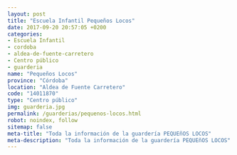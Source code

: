 ```yaml
---
layout: post
title: "Escuela Infantil Pequeños Locos"
date: 2017-09-20 20:57:05 +0200
categories:
- Escuela Infantil
- cordoba
- aldea-de-fuente-carretero
- Centro público
- guarderia
name: "Pequeños Locos"
province: "Córdoba"
location: "Aldea de Fuente Carretero"
code: "14011870"
type: "Centro público"
img: guarderia.jpg
permalink: /guarderias/pequenos-locos.html
robot: noindex, follow
sitemap: false
meta-title: "Toda la información de la guardería PEQUEñOS LOCOS"
meta-description: "Toda la información de la guardería PEQUEñOS LOCOS"
---
```

